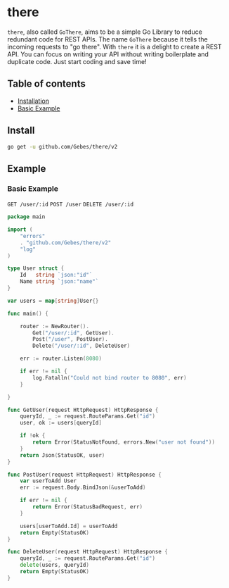 # there

`there`, also called `GoThere`, aims to be a simple Go Library to reduce redundant code for REST APIs. The
name `GoThere` because it tells the incoming requests to "go there". With `there` it is a delight to create a REST API.
You can focus on writing your API without writing boilerplate and duplicate code. Just start coding and save time!

## Table of contents

* [Installation](#install)
* [Basic Example](#basic-example)

## Install

```sh
go get -u github.com/Gebes/there/v2
```

## Example

### Basic Example

`GET /user/:id`
`POST /user`
`DELETE /user/:id`

```go
package main

import (
	"errors"
	. "github.com/Gebes/there/v2"
	"log"
)

type User struct {
	Id   string `json:"id"`
	Name string `json:"name"`
}

var users = map[string]User{}

func main() {

	router := NewRouter().
		Get("/user/:id", GetUser).
		Post("/user", PostUser).
		Delete("/user/:id", DeleteUser)

	err := router.Listen(8080)

	if err != nil {
		log.Fatalln("Could not bind router to 8080", err)
	}

}

func GetUser(request HttpRequest) HttpResponse {
	queryId, _ := request.RouteParams.Get("id")
	user, ok := users[queryId]

	if !ok {
		return Error(StatusNotFound, errors.New("user not found"))
	}
	return Json(StatusOK, user)
}

func PostUser(request HttpRequest) HttpResponse {
	var userToAdd User
	err := request.Body.BindJson(&userToAdd)

	if err != nil {
		return Error(StatusBadRequest, err)
	}

	users[userToAdd.Id] = userToAdd
	return Empty(StatusOK)
}

func DeleteUser(request HttpRequest) HttpResponse {
	queryId, _ := request.RouteParams.Get("id")
	delete(users, queryId)
	return Empty(StatusOK)
}

```